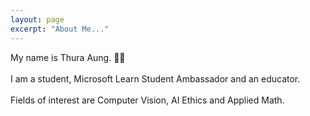 ```yaml
---
layout: page
excerpt: "About Me..."
---
```

My name is Thura Aung. 👨‍💻 <br />
<br />
I am a student, Microsoft Learn Student Ambassador and an educator. <br />
<br />
Fields of interest are Computer Vision, AI Ethics and Applied Math.

